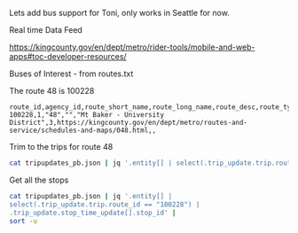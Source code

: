 Lets add bus support for Toni, only works in Seattle for now.

Real time Data Feed

<https://kingcounty.gov/en/dept/metro/rider-tools/mobile-and-web-apps#toc-developer-resources/>

Buses of Interest - from routes.txt

The route 48 is 100228

```csv
route_id,agency_id,route_short_name,route_long_name,route_desc,route_type,route_url,route_color,route_text_color
100228,1,"48","","Mt Baker - University District",3,https://kingcounty.gov/en/dept/metro/routes-and-service/schedules-and-maps/048.html,,
```

Trim to the trips for route 48

```zsh
cat tripupdates_pb.json | jq '.entity[] | select(.trip_update.trip.route_id == "100228")' > trim.json
```

Get all the stops

```zsh
cat tripupdates_pb.json | jq '.entity[] |
select(.trip_update.trip.route_id == "100228") |
.trip_update.stop_time_update[].stop_id' |
sort -u
```
